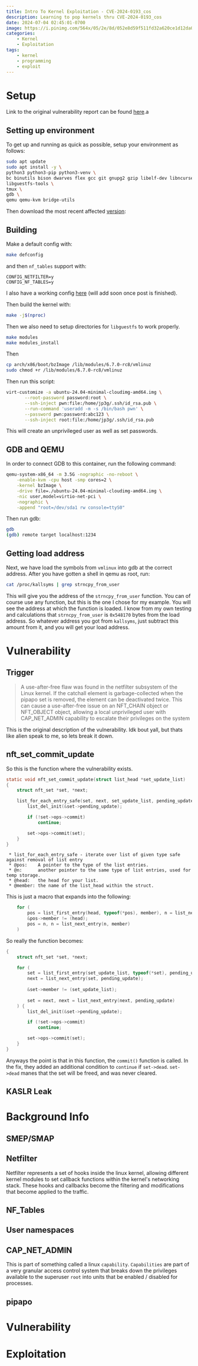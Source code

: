 ```yaml
---
title: Intro To Kernel Exploitation - CVE-2024-0193_cos
description: Learning to pop kernels thru CVE-2024-0193_cos
date: 2024-07-04 02:45:01-0700
image: https://i.pinimg.com/564x/05/2e/8d/052e8d59f511fd32a620ce1d12da0aa3.jpg
categories:
    - Kernel
    - Exploitation
tags:
    - kernel
    - programming
    - exploit
---
```



# Setup

Link to the original vulnerability report can be found [here](https://github.com/google/security-research/blob/master/pocs/linux/kernelctf/CVE-2024-0193_cos/metadata.json).a


## Setting up environment

To get up and running as quick as possible, setup your environment as follows:

```bash
sudo apt update
sudo apt install -y \
python3 python3-pip python3-venv \
bc binutils bison dwarves flex gcc git gnupg2 gzip libelf-dev libncurses5-dev libssl-dev make openssl dwarves perl-base rsync tar xz-utils \
libguestfs-tools \
tmux \
gdb \
qemu qemu-kvm bridge-utils
```

Then download the most recent affected [version](https://github.com/torvalds/linux/releases/tag/v6.7-rc8):

## Building

Make a default config with:

```bash
make defconfig
```

and then `nf_tables` support with:

```
CONFIG_NETFILTER=y
CONFIG_NF_TABLES=y
```

I also have a working config [here](https://github.com/kvn11) (will add soon once post is finished).

Then build the kernel with:

```bash
make -j$(nproc)
```

Then we also need to setup directories for `libguestfs` to work properly.

```bash
make modules
make modules_install
```

Then

```bash
cp arch/x86/boot/bzImage /lib/modules/6.7.0-rc8/vmlinuz
sudo chmod +r /lib/modules/6.7.0-rc8/vmlinuz
```

Then run this script:

```bash
virt-customize -a ubuntu-24.04-minimal-cloudimg-amd64.img \
       --root-password password:root \
       --ssh-inject pwn:file:/home/jp3g/.ssh/id_rsa.pub \
       --run-command 'useradd -m -s /bin/bash pwn' \
       --password pwn:password:abc123 \
       --ssh-inject root:file:/home/jp3g/.ssh/id_rsa.pub
```

This will create an unprivileged user as well as set passwords.


## GDB and QEMU

In order to connect GDB to this container, run the following command:

```bash
qemu-system-x86_64 -m 3.5G -nographic -no-reboot \
	-enable-kvm -cpu host -smp cores=2 \
	-kernel bzImage \
	-drive file=./ubuntu-24.04-minimal-cloudimg-amd64.img \
	-nic user,model=virtio-net-pci \
	-nographic \
	-append "root=/dev/sda1 rw console=ttyS0"
```

Then run gdb:

```bash
gdb
(gdb) remote target localhost:1234
```

## Getting load address

Next, we have load the symbols from `vmlinux` into gdb at the correct address.
After you have gotten a shell in qemu as root, run:

```bash
cat /proc/kallsyms | grep strncpy_from_user
```

This will give you the address of the `strncpy_from_user` function.
You can of course use any function, but this is the one I chose for my example.
You will see the address at which the function is loaded.
I know from my own testing and calculations that `strncpy_from_user` is `0x548170` bytes from the load address.
So whatever address you got from `kallsyms`, just subtract this amount from it, and you will get your load address.

# Vulnerability

## Trigger

> A use-after-free flaw was found in the netfilter subsystem of the Linux kernel. If the catchall element is garbage-collected when the pipapo set is removed, the element can be deactivated twice. This can cause a use-after-free issue on an NFT_CHAIN object or NFT_OBJECT object, allowing a local unprivileged user with CAP_NET_ADMIN capability to escalate their privileges on the system

This is the original description of the vulnerability.
Idk bout yall, but thats like alien speak to me, so lets break it down.

## nft_set_commit_update

So this is the function where the vulnerability exists.

```c
static void nft_set_commit_update(struct list_head *set_update_list)
{
	struct nft_set *set, *next;

	list_for_each_entry_safe(set, next, set_update_list, pending_update) {
		list_del_init(&set->pending_update);

		if (!set->ops->commit)
			continue;

		set->ops->commit(set);
	}
}
```

```
 * list_for_each_entry_safe - iterate over list of given type safe against removal of list entry
 * @pos:	A pointer to the type of the list entries.
 * @n:		another pointer to the same type of list entries, used for temp storage.
 * @head:	the head for your list.
 * @member:	the name of the list_head within the struct.
```

This is just a macro that expands into the following:

```c
	for (
        pos = list_first_entry(head, typeof(*pos), member), n = list_next_entry(pos, member);
	    &pos->member != (head);
	    pos = n, n = list_next_entry(n, member)
    )
```
So really the function becomes:

```c
{
	struct nft_set *set, *next;

    for (
        set = list_first_entry(set_update_list, typeof(*set), pending_update),
        next = list_next_entry(set, pending_update);
	    
        &set->member != (set_update_list);
	    
        set = next, next = list_next_entry(next, pending_update)
    ) {
		list_del_init(&set->pending_update);

		if (!set->ops->commit)
			continue;

		set->ops->commit(set);
	}
}
```

Anyways the point is that in this function, the `commit()` function is called.
In the fix, they added an additional condition to `continue` if `set->dead`.
`set->dead` manes that the set will be freed, and was never cleared.

## KASLR Leak

# Background Info

## SMEP/SMAP

## Netfilter

Netfilter represents a set of hooks inside the linux kernel, allowing different kernel modules to set callback functions within the kernel's networking stack.
These hooks and callbacks become the filtering and modifications that become applied to the traffic.

## NF_Tables

## User namespaces

## CAP_NET_ADMIN

This is part of something called a linux `capability`.
`Capabilities` are part of a very granular access control system that breaks down the privileges available to the superuser `root` into units that be enabled / disabled for processes.

## pipapo

# Vulnerability

# Exploitation
